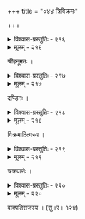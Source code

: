+++
title = "०४४ त्रिविक्रमः"

+++



<details><summary>विश्वास-प्रस्तुतिः - २१६</summary>

किं छत्रं किं नु रत्नं तिलकम् अथ तथा कुण्डलं कौस्तुभो वा  
चक्रं वा वारिजं वेत्य् अमरयुवतिभिर् यद् बलिध्वंसि देहे ।  
ऊर्ध्वं मौलौ ललाटे श्रवसि हृदि करे नाभिदेशे च दृष्टं  
पायात् तद् वो’र्कबिम्बं स च दनुजरिपुर् वर्धमानः क्रमेण ॥२१६॥
</details>

<details><summary>मूलम् - २१६</summary>

किं छत्रं किं नु रत्नं तिलकम् अथ तथा कुण्डलं कौस्तुभो वा  
चक्रं वा वारिजं वेत्य् अमरयुवतिभिर् यद् बलिध्वंसि देहे ।  
ऊर्ध्वं मौलौ ललाटे श्रवसि हृदि करे नाभिदेशे च दृष्टं  
पायात् तद् वो’र्कबिम्बं स च दनुजरिपुर् वर्धमानः क्रमेण ॥२१६॥
</details>


श्रीहनूमतः ।  



<details><summary>विश्वास-प्रस्तुतिः - २१७</summary>

ज्योतिश् चक्राक्षदण्डः क्षरदमरसरित्पट्टिका केतुदण्डः  
क्षोणीनौकूपदण्डः शतधृतिभवनाम्भोरुहो नालदण्डः ।  
ब्रह्माण्डच्छत्र दण्डस् त्रिभुवनस्तम्भदण्डोङ्घ्रिदण्डः  
श्रेयस् त्रिविक्रमस् ते वितरतु विबुधद्वेषिणां कालदण्डः ॥२१७॥
</details>

<details><summary>मूलम् - २१७</summary>

ज्योतिश् चक्राक्षदण्डः क्षरदमरसरित्पट्टिका केतुदण्डः  
क्षोणीनौकूपदण्डः शतधृतिभवनाम्भोरुहो नालदण्डः ।  
ब्रह्माण्डच्छत्र दण्डस् त्रिभुवनस्तम्भदण्डोङ्घ्रिदण्डः  
श्रेयस् त्रिविक्रमस् ते वितरतु विबुधद्वेषिणां कालदण्डः ॥२१७॥
</details>


दण्डिनः ।  



<details><summary>विश्वास-प्रस्तुतिः - २१८</summary>

चञ्चत्पादनखाग्रमण्डलरुचिप्रस्यनिगङ्गाजलो  
विस्फूर्जद्बलिराज्यनाशपिशुनोत्पाताम्बुवाहद्युतिः ।  
पातु त्वां चरणो हरेः क्रमविधौ यस्याधिकं द्योतते  
दूराद् अङ्गुलिमुद्रिकामणिर् इव स्फाराङ्कुशजालो रविः ॥२१८॥
</details>

<details><summary>मूलम् - २१८</summary>

चञ्चत्पादनखाग्रमण्डलरुचिप्रस्यनिगङ्गाजलो  
विस्फूर्जद्बलिराज्यनाशपिशुनोत्पाताम्बुवाहद्युतिः ।  
पातु त्वां चरणो हरेः क्रमविधौ यस्याधिकं द्योतते  
दूराद् अङ्गुलिमुद्रिकामणिर् इव स्फाराङ्कुशजालो रविः ॥२१८॥
</details>


विक्रमादित्यस्य ।  



<details><summary>विश्वास-प्रस्तुतिः - २१९</summary>

यत् काण्डं गगनद्रुमस्य यद् अपि क्षोणीतडागोदरे  
देवस्यैव यशो’म्बुशोभिनि महायष्टिः प्रतिष्ठाकरी ।  
तद् विष्णोः पदम् अन्तरालजलधेर् आधारतो भूतलात्  
पारं द्यामुपगन्तुम् उद्यमवतां सेतूभवत् पातु वः ॥२१९॥
</details>

<details><summary>मूलम् - २१९</summary>

यत् काण्डं गगनद्रुमस्य यद् अपि क्षोणीतडागोदरे  
देवस्यैव यशो’म्बुशोभिनि महायष्टिः प्रतिष्ठाकरी ।  
तद् विष्णोः पदम् अन्तरालजलधेर् आधारतो भूतलात्  
पारं द्यामुपगन्तुम् उद्यमवतां सेतूभवत् पातु वः ॥२१९॥
</details>


चक्रपाणेः ।  



<details><summary>विश्वास-प्रस्तुतिः - २२०</summary>

खर्वग्रन्थिविमुक्तसन्धिविकसद्वक्षःस्फुरत्कौस्तुभं  
निर्यन् नाभिसरोजकुड्मलकुटीगम्भीरसामएध्वनि ।  
पात्रावाप्तिसमुत्सुकेन बलिना सानन्दम् आलोकितं  
पायाद् वः क्रमवर्धमानमहिमाश्चर्यं मुरारेर् वपुः ॥२२०॥
</details>

<details><summary>मूलम् - २२०</summary>

खर्वग्रन्थिविमुक्तसन्धिविकसद्वक्षःस्फुरत्कौस्तुभं  
निर्यन् नाभिसरोजकुड्मलकुटीगम्भीरसामएध्वनि ।  
पात्रावाप्तिसमुत्सुकेन बलिना सानन्दम् आलोकितं  
पायाद् वः क्रमवर्धमानमहिमाश्चर्यं मुरारेर् वपुः ॥२२०॥
</details>


वाक्पतिराजस्य । (सु।र। १२४)  

